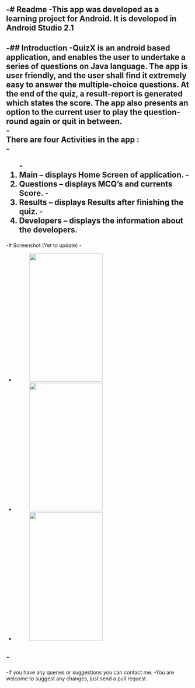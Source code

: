 -# Readme
-This app was developed as a learning project for Android. It is developed in Android Studio 2.1<br>
-
-## Introduction
-QuizX is an android based application, and enables the user to undertake a series of questions on Java language. The app is user friendly, and the user shall find it extremely easy to answer the multiple-choice questions. At the end of the quiz, a result-report is generated which states the score. The app also presents an option to the current user to play the question-round again or quit in between.<br>
-<br>There are four Activities in the app :<br>
-<ol>
-<li> <b>Main </b>– displays Home Screen of application.
-<li> <b>Questions </b>– displays MCQ’s and currents Score.
-<li> <b>Results </b>– displays Results after finishing the quiz.
-<li> <b>Developers </b>– displays the information about the developers.</ol>
-
-# Screenshot 
(Yet to update)
-<p id="img_cont">
-	<img src="/screenshot/pic11.png" width = "200" height= "350" hspace=40>
-	<img src="/screenshot/pic22.png" width = "200" height= "350" hspace=40>
-	<img src="/screenshot/pic33.png" width = "200" height= "350" hspace=40>
-</p>
-
-If you have any queries or suggestions you can contact me. 
-You are welcome to suggest any changes, just send a pull request.
